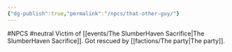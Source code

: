 ```yaml
---
{"dg-publish":true,"permalink":"/npcs/that-other-guy/"}
---
```


#NPCS #neutral
Victim of [[events/The SlumberHaven Sacrifice\|The SlumberHaven Sacrifice]]. Got rescued by [[factions/The party\|The party]].